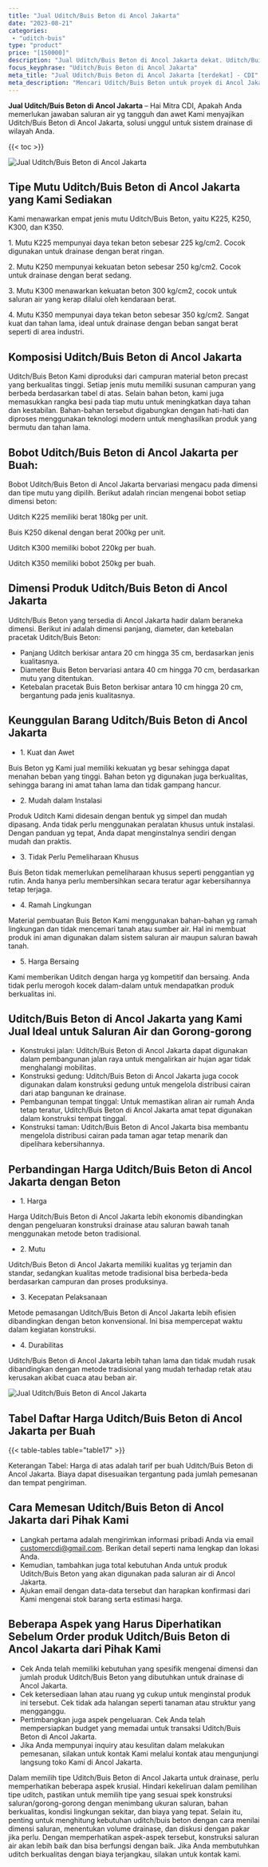 ```yaml
---
title: "Jual Uditch/Buis Beton di Ancol Jakarta"
date: "2023-08-21"
categories:
 - "uditch-buis"
type: "product"
price: "[150000]"
description: "Jual Uditch/Buis Beton di Ancol Jakarta dekat. Uditch/Buis Beton ini umumnya dipakai dalam project infrastruktur sebagai saluran drainase yang efisien dan tahan lama. Hubungi kami untuk informasi lebih lanjut."
focus_keyphrase: "Uditch/Buis Beton di Ancol Jakarta"
meta_title: "Jual Uditch/Buis Beton di Ancol Jakarta [terdekat] - CDI"
meta_description: "Mencari Uditch/Buis Beton untuk proyek di Ancol Jakarta? Kami menyediakan Uditch/Buis Beton berkualitas untuk infrastruktur drainase. Dapatkan harga termurah sekarang."
---
```


**Jual Uditch/Buis Beton di Ancol Jakarta** – Hai Mitra CDI, Apakah Anda memerlukan jawaban saluran air yg tangguh dan awet Kami menyajikan Uditch/Buis Beton di Ancol Jakarta, solusi unggul untuk sistem drainase di wilayah Anda.

{{< toc >}}

![Jual Uditch/Buis Beton di Ancol Jakarta](/images/uditch-buis/uditch-beton-15.jpg)

## Tipe Mutu Uditch/Buis Beton di Ancol Jakarta yang Kami Sediakan

Kami menawarkan empat jenis mutu Uditch/Buis Beton, yaitu K225, K250, K300, dan K350.

1\. Mutu K225 mempunyai daya tekan beton sebesar 225 kg/cm2. Cocok digunakan untuk drainase dengan berat ringan.

2\. Mutu K250 mempunyai kekuatan beton sebesar 250 kg/cm2. Cocok untuk drainase dengan berat sedang.

3\. Mutu K300 menawarkan kekuatan beton 300 kg/cm2, cocok untuk saluran air yang kerap dilalui oleh kendaraan berat.

4\. Mutu K350 mempunyai daya tekan beton sebesar 350 kg/cm2. Sangat kuat dan tahan lama, ideal untuk drainase dengan beban sangat berat seperti di area industri.

## Komposisi Uditch/Buis Beton di Ancol Jakarta

Uditch/Buis Beton Kami diproduksi dari campuran material beton precast yang berkualitas tinggi. Setiap jenis mutu memiliki susunan campuran yang berbeda berdasarkan tabel di atas. Selain bahan beton, kami juga memasukkan rangka besi pada tiap mutu untuk meningkatkan daya tahan dan kestabilan. Bahan-bahan tersebut digabungkan dengan hati-hati dan diproses menggunakan teknologi modern untuk menghasilkan produk yang bermutu dan tahan lama.

## Bobot Uditch/Buis Beton di Ancol Jakarta per Buah:

Bobot Uditch/Buis Beton di Ancol Jakarta bervariasi mengacu pada dimensi dan tipe mutu yang dipilih. Berikut adalah rincian mengenai bobot setiap dimensi beton:

Uditch K225 memiliki berat 180kg per unit.

Buis K250 dikenal dengan berat 200kg per unit.

Uditch K300 memiliki bobot 220kg per buah.

Uditch K350 memiliki bobot 250kg per buah.

## Dimensi Produk Uditch/Buis Beton di Ancol Jakarta

Uditch/Buis Beton yang tersedia di Ancol Jakarta hadir dalam beraneka dimensi. Berikut ini adalah dimensi panjang, diameter, dan ketebalan pracetak Uditch/Buis Beton:

*   Panjang Uditch berkisar antara 20 cm hingga 35 cm, berdasarkan jenis kualitasnya.
*   Diameter Buis Beton bervariasi antara 40 cm hingga 70 cm, berdasarkan mutu yang ditentukan.
*   Ketebalan pracetak Buis Beton berkisar antara 10 cm hingga 20 cm, bergantung pada jenis kualitasnya.

## Keunggulan Barang Uditch/Buis Beton di Ancol Jakarta

*   1\. Kuat dan Awet

Buis Beton yg Kami jual memiliki kekuatan yg besar sehingga dapat menahan beban yang tinggi. Bahan beton yg digunakan juga berkualitas, sehingga barang ini amat tahan lama dan tidak gampang hancur.
*   2\. Mudah dalam Instalasi

Produk Uditch Kami didesain dengan bentuk yg simpel dan mudah dipasang. Anda tidak perlu menggunakan peralatan khusus untuk instalasi. Dengan panduan yg tepat, Anda dapat menginstalnya sendiri dengan mudah dan praktis.
*   3\. Tidak Perlu Pemeliharaan Khusus

Buis Beton tidak memerlukan pemeliharaan khusus seperti penggantian yg rutin. Anda hanya perlu membersihkan secara teratur agar kebersihannya tetap terjaga.
*   4\. Ramah Lingkungan

Material pembuatan Buis Beton Kami menggunakan bahan-bahan yg ramah lingkungan dan tidak mencemari tanah atau sumber air. Hal ini membuat produk ini aman digunakan dalam sistem saluran air maupun saluran bawah tanah.
*   5\. Harga Bersaing

Kami memberikan Uditch dengan harga yg kompetitif dan bersaing. Anda tidak perlu merogoh kocek dalam-dalam untuk mendapatkan produk berkualitas ini.

## Uditch/Buis Beton di Ancol Jakarta yang Kami Jual Ideal untuk Saluran Air dan Gorong-gorong

*   Konstruksi jalan: Uditch/Buis Beton di Ancol Jakarta dapat digunakan dalam pembangunan jalan raya untuk mengalirkan air hujan agar tidak menghalangi mobilitas.
*   Konstruksi gedung: Uditch/Buis Beton di Ancol Jakarta juga cocok digunakan dalam konstruksi gedung untuk mengelola distribusi cairan dari atap bangunan ke drainase.
*   Pembangunan tempat tinggal: Untuk memastikan aliran air rumah Anda tetap teratur, Uditch/Buis Beton di Ancol Jakarta amat tepat digunakan dalam konstruksi tempat tinggal.
*   Konstruksi taman: Uditch/Buis Beton di Ancol Jakarta bisa membantu mengelola distribusi cairan pada taman agar tetap menarik dan dipelihara kebersihannya.

## Perbandingan Harga Uditch/Buis Beton di Ancol Jakarta dengan Beton

*   1\. Harga

Harga Uditch/Buis Beton di Ancol Jakarta lebih ekonomis dibandingkan dengan pengeluaran konstruksi drainase atau saluran bawah tanah menggunakan metode beton tradisional.
*   2\. Mutu

Uditch/Buis Beton di Ancol Jakarta memiliki kualitas yg terjamin dan standar, sedangkan kualitas metode tradisional bisa berbeda-beda berdasarkan campuran dan proses produksinya.
*   3\. Kecepatan Pelaksanaan

Metode pemasangan Uditch/Buis Beton di Ancol Jakarta lebih efisien dibandingkan dengan beton konvensional. Ini bisa mempercepat waktu dalam kegiatan konstruksi.
*   4\. Durabilitas

Uditch/Buis Beton di Ancol Jakarta lebih tahan lama dan tidak mudah rusak dibandingkan dengan metode tradisional yang mudah terhadap retak atau kerusakan akibat cuaca atau beban air.

![Jual Uditch/Buis Beton di Ancol Jakarta](/images/uditch-buis/buis-beton-08.jpg)

## Tabel Daftar Harga Uditch/Buis Beton di Ancol Jakarta per Buah

{{< table-tables table="table17" >}}

Keterangan Tabel: Harga di atas adalah tarif per buah Uditch/Buis Beton di Ancol Jakarta. Biaya dapat disesuaikan tergantung pada jumlah pemesanan dan tempat pengiriman.

## Cara Memesan Uditch/Buis Beton di Ancol Jakarta dari Pihak Kami

*   Langkah pertama adalah mengirimkan informasi pribadi Anda via email customercdi@gmail.com. Berikan detail seperti nama lengkap dan lokasi Anda.
*   Kemudian, tambahkan juga total kebutuhan Anda untuk produk Uditch/Buis Beton yang akan digunakan pada saluran air di Ancol Jakarta.
*   Ajukan email dengan data-data tersebut dan harapkan konfirmasi dari Kami mengenai stok barang serta estimasi harga.

## Beberapa Aspek yang Harus Diperhatikan Sebelum Order produk Uditch/Buis Beton di Ancol Jakarta dari Pihak Kami

*   Cek Anda telah memiliki kebutuhan yang spesifik mengenai dimensi dan jumlah produk Uditch/Buis Beton yang dibutuhkan untuk drainase di Ancol Jakarta.
*   Cek ketersediaan lahan atau ruang yg cukup untuk menginstal produk ini tersebut. Cek tidak ada halangan seperti tanaman atau struktur yang mengganggu.
*   Pertimbangkan juga aspek pengeluaran. Cek Anda telah mempersiapkan budget yang memadai untuk transaksi Uditch/Buis Beton di Ancol Jakarta.
*   Jika Anda mempunyai inquiry atau kesulitan dalam melakukan pemesanan, silakan untuk kontak Kami melalui kontak atau mengunjungi langsung toko Kami di Ancol Jakarta.

Dalam memilih tipe Uditch/Buis Beton di Ancol Jakarta untuk drainase, perlu memperhatikan beberapa aspek krusial. Hindari kekeliruan dalam pemilihan tipe uditch, pastikan untuk memilih tipe yang sesuai spek konstruksi saluran/gorong-gorong dengan menimbang ukuran saluran, bahan berkualitas, kondisi lingkungan sekitar, dan biaya yang tepat. Selain itu, penting untuk menghitung kebutuhan uditch/buis beton dengan cara menilai dimensi saluran, menentukan volume drainase, dan diskusi dengan pakar jika perlu. Dengan memperhatikan aspek-aspek tersebut, konstruksi saluran air akan lebih baik dan bisa berfungsi dengan baik. Jika Anda membutuhkan uditch berkualitas dengan biaya terjangkau, silakan untuk kontak kami.